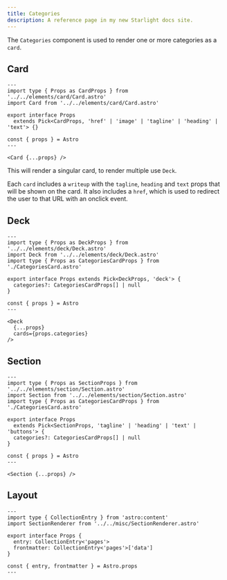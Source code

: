 ```yaml
---
title: Categories
description: A reference page in my new Starlight docs site.
---
```


The `Categories` component is used to render one or more categories as a `card`.


## Card
```astro
---
import type { Props as CardProps } from '../../elements/card/Card.astro'
import Card from '../../elements/card/Card.astro'

export interface Props
  extends Pick<CardProps, 'href' | 'image' | 'tagline' | 'heading' | 'text'> {}

const { props } = Astro
---

<Card {...props} />

```
This will render a singular card, to render multiple use `Deck`.

Each `card` includes a `writeup` with the `tagline`, `heading` and `text` props that will be shown on the card. It also includes a `href`, which is used to redirect the user to that URL with an onclick event.

## Deck
```astro
---
import type { Props as DeckProps } from '../../elements/deck/Deck.astro'
import Deck from '../../elements/deck/Deck.astro'
import type { Props as CategoriesCardProps } from './CategoriesCard.astro'

export interface Props extends Pick<DeckProps, 'deck'> {
  categories?: CategoriesCardProps[] | null
}

const { props } = Astro
---

<Deck
  {...props}
  cards={props.categories}
/>

```

## Section
```astro
---
import type { Props as SectionProps } from '../../elements/section/Section.astro'
import Section from '../../elements/section/Section.astro'
import type { Props as CategoriesCardProps } from './CategoriesCard.astro'

export interface Props
  extends Pick<SectionProps, 'tagline' | 'heading' | 'text' | 'buttons'> {
  categories?: CategoriesCardProps[] | null
}

const { props } = Astro
---

<Section {...props} />

```

## Layout
```astro
---
import type { CollectionEntry } from 'astro:content'
import SectionRenderer from '../../misc/SectionRenderer.astro'

export interface Props {
  entry: CollectionEntry<'pages'>
  frontmatter: CollectionEntry<'pages'>['data']
}

const { entry, frontmatter } = Astro.props
---

```